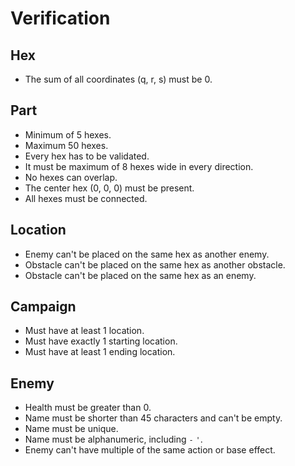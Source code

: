 # Verification

## Hex

- The sum of all coordinates (q, r, s) must be 0.

## Part

- Minimum of 5 hexes.
- Maximum 50 hexes.
- Every hex has to be validated.
- It must be maximum of 8 hexes wide in every direction.
- No hexes can overlap.
- The center hex (0, 0, 0) must be present.
- All hexes must be connected. 

## Location

- Enemy can't be placed on the same hex as another enemy.
- Obstacle can't be placed on the same hex as another obstacle.
- Obstacle can't be placed on the same hex as an enemy.


## Campaign

- Must have at least 1 location.
- Must have exactly 1 starting location.
- Must have at least 1 ending location.

## Enemy

- Health must be greater than 0.
- Name must be shorter than 45 characters and can't be empty.
- Name must be unique.
- Name must be alphanumeric, including `-` `'`.
- Enemy can't have multiple of the same action or base effect.

